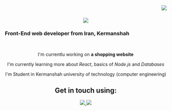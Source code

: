 <img align="right" src="https://visitor-badge.laobi.icu/badge?page_id=Alireza-Waterface.Alireza-Waterface" />

<h1 align="center">
  <img src="https://readme-typing-svg.herokuapp.com/?font=Righteous&size=35&center=true&width=500&height=70&duration=4000&lines=Hi+there!;+I'm+Alireza+Waterface!" />
</h1>

<h3>Front-End web developer from Iran, Kermanshah</h3>

<br />

<div align="center">
  
  I'm currentlu working on **a shopping website**
  
  I'm currently learning more about *React*, basics of *Node.js* and *Databases*

  I'm Student in Kermanshah university of technology (computer engineering)
  
</div>

<div align="center">
  <h2>Get in touch using: </h2>

  <a href="mailto:Alireza.waterface@outlook.com" target="_blank">
    <img src="https://www.nidirect.gov.uk/sites/default/files/styles/nigov_full_620_x1/public/images/email_logo.jpg?itok=ifUhNgCT" />
  </a>

  <a href="https://t.me/+989155706085" target="_blank">
    <img src="https://static-00.iconduck.com/assets.00/telegram-icon-2048x2048-l6ni6sux.png" />
  </a>
</div>
